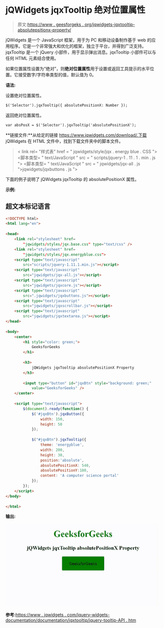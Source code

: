 # jQWidgets jqxTooltip 绝对位置属性

> 原文:[https://www . geesforgeks . org/jqwidgets-jqxtooltip-absolutepsitionx-property/](https://www.geeksforgeeks.org/jqwidgets-jqxtooltip-absolutepositionx-property/)

jQWidgets 是一个 JavaScript 框架，用于为 PC 和移动设备制作基于 web 的应用程序。它是一个非常强大和优化的框架，独立于平台，并得到广泛支持。jqxTooltip 是一个 jQuery 小部件，用于显示弹出消息。jqxTooltip 小部件可以与任何 HTML 元素结合使用。

如果位置属性设置为“绝对”，则**绝对位置属性**用于设置或返回工具提示的水平位置。它接受数字/字符串类型的值，默认值为 0。

**语法:**

设置绝对位置属性。

```html
$('Selector').jqxTooltip({ absolutePositionX: Number });
```

返回绝对位置属性。

```html
var absPosX = $('Selector').jqxTooltip('absolutePositionX');
```

**链接文件:**从给定的链接 https://www.jqwidgets.com/download/.下载 jQWidgets 在 HTML 文件中，找到下载文件夹中的脚本文件。

> <link rel="”stylesheet”" href="”jqwidgets/styles/jqx.base.css”" type="”text/css”">
> < link rel= "样式表" href = " jqwidgets/style/jqx . energy blue . CSS ">
> <脚本类型= " text/JavaScript " src = " scripts/jquery-1 . 11 . 1 . min . js "></脚本>
> <脚本类型= " text/JavaScript " src = " jqwidgets/jqx-all . js ">jqwidgets/jqxbuttons . js "></script>
> <script type = " text/JavaScript " src = " jqwidgets/jqxtooltip . js "></script>

下面的例子说明了 jQWidgets jqxTooltip 的 absolutePositionX 属性。

**示例:**

## 超文本标记语言

```html
<!DOCTYPE html>
<html lang="en">

<head>
    <link rel="stylesheet" href=
        "jqwidgets/styles/jqx.base.css" type="text/css" />
    <link rel="stylesheet" href=
        "jqwidgets/styles/jqx.energyblue.css">
    <script type="text/javascript" 
        src="scripts/jquery-1.11.1.min.js"></script>
    <script type="text/javascript" 
        src="jqwidgets/jqx-all.js"></script>
    <script type="text/javascript" 
        src="jqwidgets/jqxcore.js"></script>
    <script type="text/javascript" 
        src=".jqwidgets/jqxbuttons.js"></script>
    <script type="text/javascript" 
        src="jqwidgets/jqxscrollbar.js"></script>
    <script type="text/javascript" 
        src="jqwidgets/jqxtextarea.js"></script>
</head>

<body>
    <center>
        <h1 style="color: green;">
            GeeksforGeeks
        </h1>

        <h3>
            jQWidgets jqxTooltip absolutePositionX Property
        </h3>

        <input type="button" id="jqxBtn" style="background: green;"
            value="GeeksforGeeks" />
    </center>

    <script type="text/javascript">
        $(document).ready(function() {
            $('#jqxBtn').jqxButton({
                width: 150,
                height: 50
            });

            $("#jqxBtn").jqxTooltip({
                theme: 'energyblue',
                width: 200,
                height: 30,
                position:'absolute',
                absolutePositionX: 540,
                absolutePositionY:180,
                content: 'A computer science portal'
            });
        });
    </script>
</body>

</html>
```

**输出:**

![](img/324036b34546f70aebe0c062f1b9873b.png)

**参考:**[https://www . jqwidgets . com/jquery-widgets-documentation/documentation/jqxtooltip/jquery-tooltip-API . htm](https://www.jqwidgets.com/jquery-widgets-documentation/documentation/jqxtooltip/jquery-tooltip-api.htm)